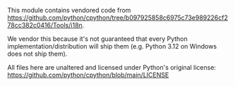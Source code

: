This module contains vendored code from
https://github.com/python/cpython/tree/b097925858c6975c73e989226cf278cc382c0416/Tools/i18n.

We vendor this because it's not guaranteed that every Python
implementation/distribution will ship them (e.g. Python 3.12 on Windows does
not ship them).

All files here are unaltered and licensed under Python's original license:
https://github.com/python/cpython/blob/main/LICENSE
